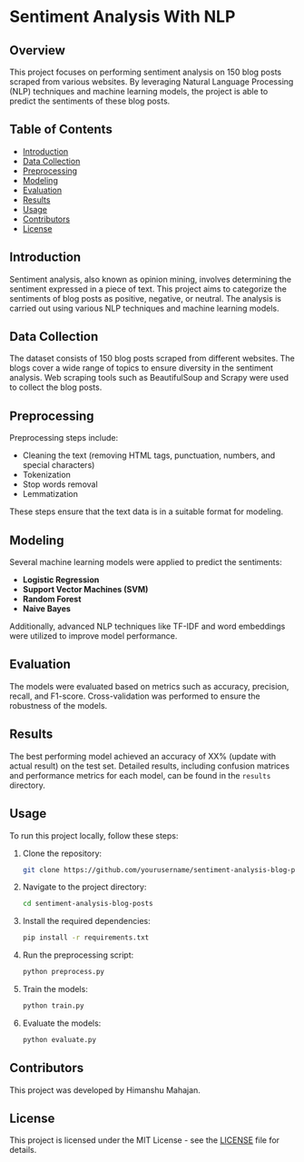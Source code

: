 # Sentiment Analysis With NLP

## Overview
This project focuses on performing sentiment analysis on 150 blog posts scraped from various websites. By leveraging Natural Language Processing (NLP) techniques and machine learning models, the project is able to predict the sentiments of these blog posts.

## Table of Contents
- [Introduction](#introduction)
- [Data Collection](#data-collection)
- [Preprocessing](#preprocessing)
- [Modeling](#modeling)
- [Evaluation](#evaluation)
- [Results](#results)
- [Usage](#usage)
- [Contributors](#contributors)
- [License](#license)

## Introduction
Sentiment analysis, also known as opinion mining, involves determining the sentiment expressed in a piece of text. This project aims to categorize the sentiments of blog posts as positive, negative, or neutral. The analysis is carried out using various NLP techniques and machine learning models.

## Data Collection
The dataset consists of 150 blog posts scraped from different websites. The blogs cover a wide range of topics to ensure diversity in the sentiment analysis. Web scraping tools such as BeautifulSoup and Scrapy were used to collect the blog posts.

## Preprocessing
Preprocessing steps include:
- Cleaning the text (removing HTML tags, punctuation, numbers, and special characters)
- Tokenization
- Stop words removal
- Lemmatization

These steps ensure that the text data is in a suitable format for modeling.

## Modeling
Several machine learning models were applied to predict the sentiments:
- **Logistic Regression**
- **Support Vector Machines (SVM)**
- **Random Forest**
- **Naive Bayes**

Additionally, advanced NLP techniques like TF-IDF and word embeddings were utilized to improve model performance.

## Evaluation
The models were evaluated based on metrics such as accuracy, precision, recall, and F1-score. Cross-validation was performed to ensure the robustness of the models.

## Results
The best performing model achieved an accuracy of XX% (update with actual result) on the test set. Detailed results, including confusion matrices and performance metrics for each model, can be found in the `results` directory.

## Usage
To run this project locally, follow these steps:

1. Clone the repository:
   ```bash
   git clone https://github.com/yourusername/sentiment-analysis-blog-posts.git


2. Navigate to the project directory:
   ```bash
   cd sentiment-analysis-blog-posts
   ```

3. Install the required dependencies:
   ```bash
   pip install -r requirements.txt
   ```

4. Run the preprocessing script:
   ```bash
   python preprocess.py
   ```

5. Train the models:
   ```bash
   python train.py
   ```

6. Evaluate the models:
   ```bash
   python evaluate.py
   ```

## Contributors
This project was developed by Himanshu Mahajan.

## License
This project is licensed under the MIT License - see the [LICENSE](LICENSE) file for details.
```
